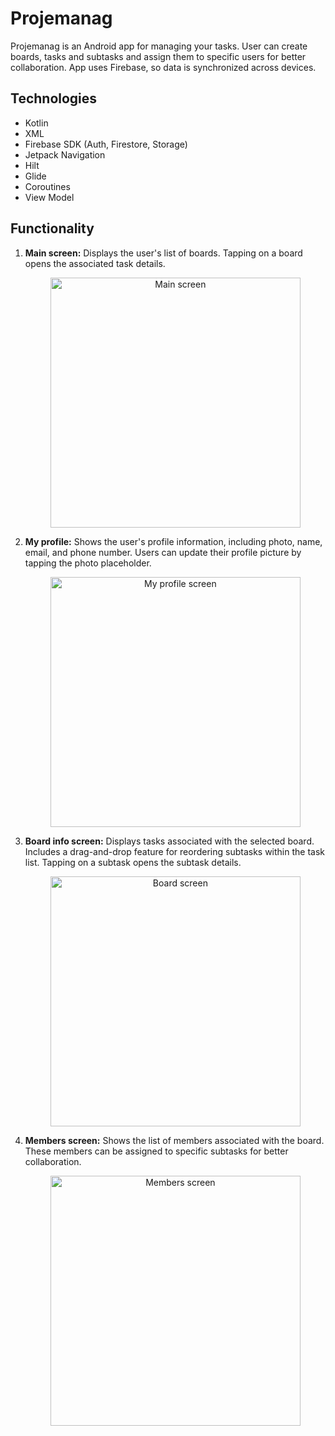 # Projemanag

Projemanag is an Android app for managing your tasks. User can create boards, tasks and subtasks and assign them to specific users for better collaboration. App uses Firebase, so data is synchronized across devices. 

## Technologies
* Kotlin
* XML
* Firebase SDK (Auth, Firestore, Storage)
* Jetpack Navigation
* Hilt
* Glide
* Coroutines
* View Model

## Functionality

1. **Main screen:**
   Displays the user's list of boards. Tapping on a board opens the associated task details.

   <p align="center">
      <img src="screenshots/board_screen.png" alt="Main screen" width="400"/>
   </p>

2. **My profile:**
   Shows the user's profile information, including photo, name, email, and phone number. Users can update their profile picture by tapping the photo placeholder.

   <p align="center">
      <img src="screenshots/my_profile_screen.png" alt="My profile screen" width="400"/>
   </p>

3. **Board info screen:**
   Displays tasks associated with the selected board. Includes a drag-and-drop feature for reordering subtasks within the task list. Tapping on a subtask opens the subtask details.

   <p align="center">
      <img src="screenshots/my_board_screen.png" alt="Board screen" width="400"/>
   </p>

4. **Members screen:**
   Shows the list of members associated with the board. These members can be assigned to specific subtasks for better collaboration.

   <p align="center">
      <img src="screenshots/members_screen.png" alt="Members screen" width="400"/>
   </p>
